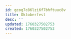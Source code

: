 ```yaml
---
id: gcog7c86lzi6f7bhftuuc8v
title: Oktoberfest
desc: ''
updated: 1760327502753
created: 1760327502753
---
```

